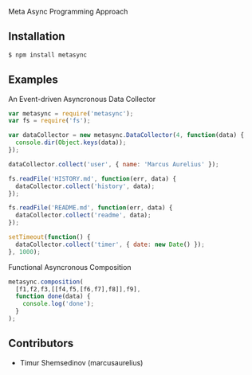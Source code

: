 Meta Async Programming Approach

## Installation

```bash
$ npm install metasync
```

## Examples

An Event-driven Asyncronous Data Collector
```JavaScript
var metasync = require('metasync');
var fs = require('fs');

var dataCollector = new metasync.DataCollector(4, function(data) {
  console.dir(Object.keys(data));
});

dataCollector.collect('user', { name: 'Marcus Aurelius' });

fs.readFile('HISTORY.md', function(err, data) {
  dataCollector.collect('history', data);
});

fs.readFile('README.md', function(err, data) {
  dataCollector.collect('readme', data);
});

setTimeout(function() {
  dataCollector.collect('timer', { date: new Date() });
}, 1000);
```

Functional Asyncronous Composition
```JavaScript
metasync.composition(
  [f1,f2,f3,[[f4,f5,[f6,f7],f8]],f9],
  function done(data) {
    console.log('done');
  }
);
```

## Contributors

  - Timur Shemsedinov (marcusaurelius)
